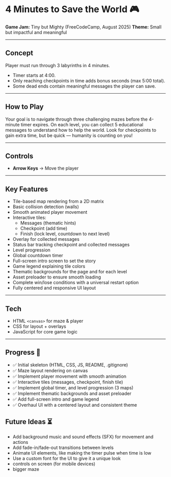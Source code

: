 # 4 Minutes to Save the World 🎮

**Game Jam:** Tiny but Mighty (FreeCodeCamp, August 2025)
**Theme:** Small but impactful and meaningful

---

## Concept

Player must run through 3 labyrinths in 4 minutes.

- Timer starts at 4:00.
- Only reaching checkpoints in time adds bonus seconds (max 5:00 total).
- Some dead ends contain meaningful messages the player can save.

---

## How to Play

Your goal is to navigate through three challenging mazes before the 4-minute timer expires. On each level, you can collect 5 educational messages to understand how to help the world. Look for checkpoints to gain extra time, but be quick — humanity is counting on you!

---

## Controls

- **Arrow Keys** → Move the player

---

## Key Features

- Tile-based map rendering from a 2D matrix
- Basic collision detection (walls)
- Smooth animated player movement
- Interactive tiles:
  - Messages (thematic hints)
  - Checkpoint (add time)
  - Finish (lock level, countdown to next level)
- Overlay for collected messages
- Status bar tracking checkpoint and collected messages
- Level progression
- Global countdown timer
- Full-screen intro screen to set the story
- Game legend explaining tile colors
- Thematic backgrounds for the page and for each level
- Asset preloader to ensure smooth loading
- Complete win/lose conditions with a universal restart option
- Fully centered and responsive UI layout

---

## Tech

- HTML `<canvas>` for maze & player
- CSS for layout + overlays
- JavaScript for core game logic

---

## Progress 🚀

- ✅ Initial skeleton (HTML, CSS, JS, README, .gitignore)
- ✅ Maze layout rendering on canvas
- ✅ Implement player movement with smooth animation
- ✅ Interactive tiles (messages, checkpoint, finish tile)
- ✅ Implement global timer, and level progression (3 maps)
- ✅ Implement thematic backgrounds and asset preloader
- ✅ Add full-screen intro and game legend
- ✅ Overhaul UI with a centered layout and consistent theme

## Future Ideas ⏳

- Add background music and sound effects (SFX) for movement and actions
- Add fade-in/fade-out transitions between levels
- Animate UI elements, like making the timer pulse when time is low
- Use a custom font for the UI to give it a unique look
- controls on screen (for mobile devices)
- bigger maze
